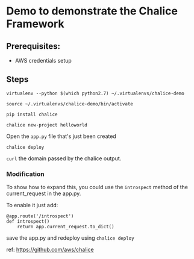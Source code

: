 # Demo to demonstrate the Chalice Framework

## Prerequisites:
- AWS credentials setup

## Steps

`virtualenv --python $(which python2.7) ~/.virtualenvs/chalice-demo`

`source ~/.virtualenvs/chalice-demo/bin/activate`

`pip install chalice`

`chalice new-project helloworld`

Open the `app.py` file that's just been created 

`chalice deploy`

`curl` the domain passed by the chalice output.

### Modification  

To show how to expand this, you could use the `introspect` method of the current_request in the app.py.

To enable it just add:

```
@app.route('/introspect')
def introspect()
    return app.current_request.to_dict()
```

save the app.py and redeploy using `chalice deploy`


ref: https://github.com/aws/chalice
